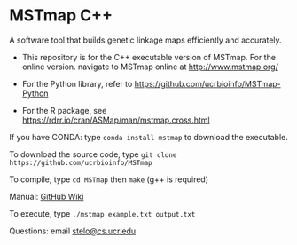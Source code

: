 # MSTmap C++
A software tool that builds genetic linkage maps efficiently and accurately.

- This repository is for the C++ executable version of MSTmap. For the online version. navigate to MSTmap online at http://www.mstmap.org/

- For the Python library, refer to https://github.com/ucrbioinfo/MSTmap-Python

- For the R package, see https://rdrr.io/cran/ASMap/man/mstmap.cross.html

If you have CONDA: type ``conda install mstmap`` to download the executable.

To download the source code, type ``git clone https://github.com/ucrbioinfo/MSTmap``

To compile, type ``cd MSTmap`` then ``make`` (g++ is required)

Manual: [GitHub Wiki](https://github.com/ucrbioinfo/MSTmap/wiki)

To execute, type ``./mstmap example.txt output.txt``

Questions: email stelo@cs.ucr.edu
